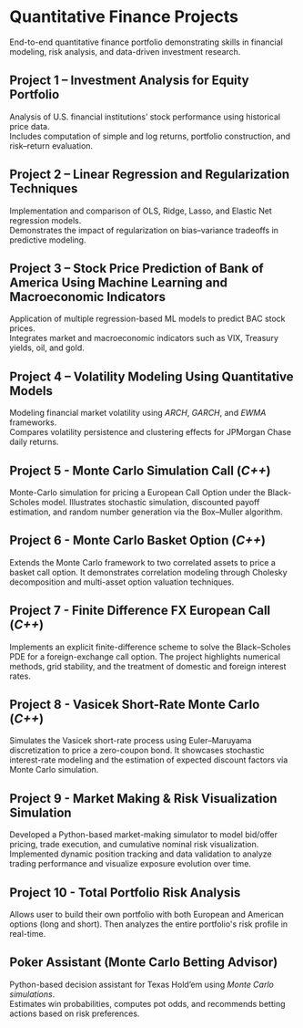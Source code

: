 # Quantitative Finance Projects

End-to-end quantitative finance portfolio demonstrating skills in financial modeling, risk analysis, and data-driven investment research.

## **Project 1 – Investment Analysis for Equity Portfolio**
Analysis of U.S. financial institutions’ stock performance using historical price data.  
Includes computation of simple and log returns, portfolio construction, and risk–return evaluation.

## **Project 2 – Linear Regression and Regularization Techniques**
Implementation and comparison of OLS, Ridge, Lasso, and Elastic Net regression models.  
Demonstrates the impact of regularization on bias–variance tradeoffs in predictive modeling.

## **Project 3 – Stock Price Prediction of Bank of America Using Machine Learning and Macroeconomic Indicators**
Application of multiple regression-based ML models to predict BAC stock prices.  
Integrates market and macroeconomic indicators such as VIX, Treasury yields, oil, and gold.

## **Project 4 – Volatility Modeling Using Quantitative Models**
Modeling financial market volatility using *ARCH*, *GARCH*, and *EWMA* frameworks.  
Compares volatility persistence and clustering effects for JPMorgan Chase daily returns.

## **Project 5 - Monte Carlo Simulation Call (*C++*)**
Monte-Carlo simulation for pricing a European Call Option under the Black-Scholes model.
Illustrates stochastic simulation, discounted payoff estimation, and random number generation via the Box–Muller algorithm.

## **Project 6 - Monte Carlo Basket Option (*C++*)**
Extends the Monte Carlo framework to two correlated assets to price a basket call option.
It demonstrates correlation modeling through Cholesky decomposition and multi-asset option valuation techniques.

## **Project 7 - Finite Difference FX European Call (*C++*)**
Implements an explicit finite-difference scheme to solve the Black–Scholes PDE for a foreign-exchange call option.
The project highlights numerical methods, grid stability, and the treatment of domestic and foreign interest rates.

## **Project 8 - Vasicek Short-Rate Monte Carlo (*C++*)**
Simulates the Vasicek short-rate process using Euler–Maruyama discretization to price a zero-coupon bond.
It showcases stochastic interest-rate modeling and the estimation of expected discount factors via Monte Carlo simulation.

## **Project 9 - Market Making & Risk Visualization Simulation**
Developed a Python-based market-making simulator to model bid/offer pricing, trade execution, and cumulative nominal risk visualization.
Implemented dynamic position tracking and data validation to analyze trading performance and visualize exposure evolution over time.

## **Project 10 - Total Portfolio Risk Analysis**
Allows user to build their own portfolio with both European and American options (long and short). 
Then analyzes the entire portfolio's risk profile in real-time. 

## **Poker Assistant (Monte Carlo Betting Advisor)**
Python-based decision assistant for Texas Hold’em using *Monte Carlo simulations*.  
Estimates win probabilities, computes pot odds, and recommends betting actions based on risk preferences.
